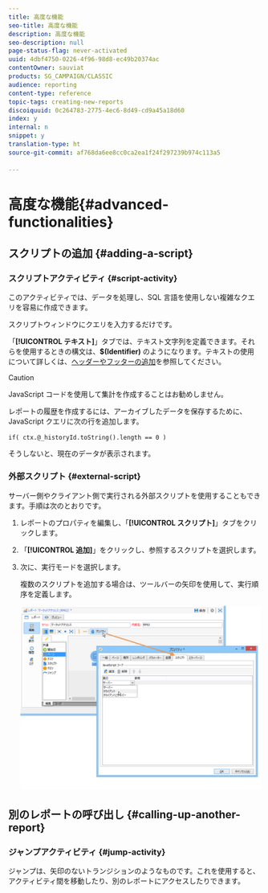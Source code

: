 ```yaml
---
title: 高度な機能
seo-title: 高度な機能
description: 高度な機能
seo-description: null
page-status-flag: never-activated
uuid: 4dbf4750-0226-4f96-98d8-ec49b20374ac
contentOwner: sauviat
products: SG_CAMPAIGN/CLASSIC
audience: reporting
content-type: reference
topic-tags: creating-new-reports
discoiquuid: 0c264783-2775-4ec6-8d49-cd9a45a18d60
index: y
internal: n
snippet: y
translation-type: ht
source-git-commit: af768da6ee8cc0ca2ea1f24f297239b974c113a5

---
```



# 高度な機能{#advanced-functionalities}

## スクリプトの追加 {#adding-a-script}

### スクリプトアクティビティ {#script-activity}

このアクティビティでは、データを処理し、SQL 言語を使用しない複雑なクエリを容易に作成できます。

スクリプトウィンドウにクエリを入力するだけです。

「**[!UICONTROL テキスト]**」タブでは、テキスト文字列を定義できます。それらを使用するときの構文は、**$(Identifier)** のようになります。テキストの使用について詳しくは、[ヘッダーやフッターの追加](../../reporting/using/element-layout.md#adding-a-header-and-a-footer)を参照してください。

>[!CAUTION]
>
>JavaScript コードを使用して集計を作成することはお勧めしません。

レポートの履歴を作成するには、アーカイブしたデータを保存するために、JavaScript クエリに次の行を追加します。

```
if( ctx.@_historyId.toString().length == 0 )
```

そうしないと、現在のデータが表示されます。

### 外部スクリプト {#external-script}

サーバー側やクライアント側で実行される外部スクリプトを使用することもできます。手順は次のとおりです。

1. レポートのプロパティを編集し、「**[!UICONTROL スクリプト]**」タブをクリックします。
1. 「**[!UICONTROL 追加]**」をクリックし、参照するスクリプトを選択します。
1. 次に、実行モードを選択します。

   複数のスクリプトを追加する場合は、ツールバーの矢印を使用して、実行順序を定義します。

   ![](assets/reporting_custom_js.png)

## 別のレポートの呼び出し {#calling-up-another-report}

### ジャンプアクティビティ {#jump-activity}

ジャンプは、矢印のないトランジションのようなものです。これを使用すると、アクティビティ間を移動したり、別のレポートにアクセスしたりできます。
